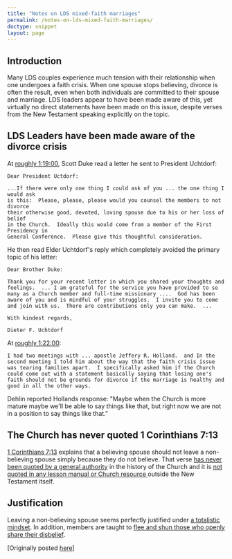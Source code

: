 ```yaml
---
title: "Notes on LDS mixed-faith marriages"
permalink: /notes-on-lds-mixed-faith-marriages/
doctype: snippet
layout: page
---
```


## Introduction

Many LDS couples experience much tension with their relationship when one undergoes a faith crisis.  When one spouse stops believing, divorce is often the result, even when both individuals are committed to their spouse and marriage.  LDS leaders appear to have been made aware of this, yet virtually no direct statements have been made on this issue, despite verses from the New Testament speaking explicitly on the topic.

## LDS Leaders have been made aware of the divorce crisis

At [roughly 1:19:00](https://www.youtube.com/watch?v=_52cMf5ygOk), Scott Duke read a letter he sent to President Uchtdorf:

    Dear President Uctdorf:

    ...If there were only one thing I could ask of you ... the one thing I would ask
    is this:  Please, please, please would you counsel the members to not divorce
    their otherwise good, devoted, loving spouse due to his or her loss of belief
    in the Church.  Ideally this would come from a member of the First Presidency in
    General Conference.  Please give this thoughtful consideration.

He then read Elder Uchtdorf's reply which completely avoided the primary topic of his letter:

    Dear Brother Duke:

    Thank you for your recent letter in which you shared your thoughts and feelings.  ... I am grateful for the service you have provided to so many as a Church member and full-time missionary ....  God has been aware of you and is mindful of your struggles.  I invite you to come and join with us.  There are contributions only you can make.  ...

    With kindest regards,

    Dieter F. Uchtdorf

At [roughly 1:22:00](https://www.youtube.com/watch?v=_52cMf5ygOk):

    I had two meetings with ... apostle Jeffery R. Holland.  and In the second meeting I told him about the way that the faith crisis issue was tearing families apart.  I specifically asked him if the Church could come out with a statement basically saying that losing one's faith should not be grounds for divorce if the marriage is healthy and good in all the other ways. 

Dehlin reported Hollands response: "Maybe when the Church is more mature maybe we'll be able to say things like that, but right now we are not in a position to say things like that."

## The Church has never quoted 1 Corinthians 7:13

[1 Corinthians 7:13](http://biblehub.com/1_corinthians/7-13.htm) explains that a believing spouse should not leave a non-believing spouse simply because they do not believe.  That verse [has never been quoted by a general authority](http://scriptures.byu.edu/#09207::c09207) in the history of the Church and it is [not quoted in any lesson manual or Church resource ](https://www.lds.org/search?lang=eng&query=%22let+her+not+leave+him%22) outside the New Testament itself.

## Justification

Leaving a non-believing spouse seems perfectly justified under [a totalistic mindset](https://mormonbandwagon.com/bwv549/three-fold-nature-lds-church-corporate-totalistic-individual-growth/).  In addition, members are taught to [flee and shun those who openly share their disbelief](https://mormonbandwagon.com/bwv549/the-shunning-key/).

[Originally posted [here](https://www.reddit.com/r/exmormon/comments/4ooj6y/fun_fact_the_church_has_never_quoted_1corinthians/)]

